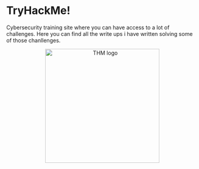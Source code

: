 # TryHackMe!

Cybersecurity training site where you can have access to a lot of challenges. Here you can find all the write ups i have written solving some of those chanllenges.

<p align="center">
  <a href="https://tryhackme.com/" target="_blank">
    <img width="300px" alt="THM logo" src="/assets/images/thm-logo.png">
  </a>
</p>

